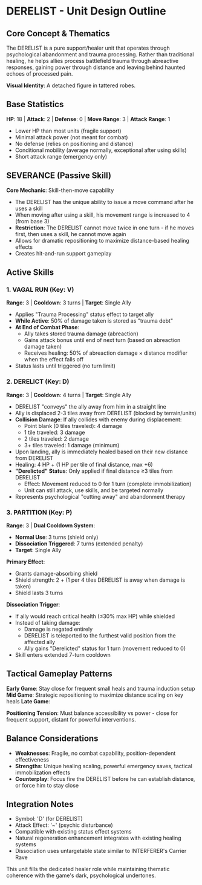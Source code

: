 # DERELIST - Unit Design Outline

## Core Concept & Thematics
The DERELIST is a pure support/healer unit that operates through psychological abandonment and trauma processing. Rather than traditional healing, he helps allies process battlefield trauma through abreactive responses, gaining power through distance and leaving behind haunted echoes of processed pain.

**Visual Identity**: A detached figure in tattered robes.

## Base Statistics
**HP**: 18 | **Attack**: 2 | **Defense**: 0 | **Move Range**: 3 | **Attack Range**: 1
- Lower HP than most units (fragile support)
- Minimal attack power (not meant for combat)
- No defense (relies on positioning and distance)
- Conditional mobility (average normally, exceptional after using skills)
- Short attack range (emergency only)

## SEVERANCE (Passive Skill)
**Core Mechanic**: Skill-then-move capability
- The DERELIST has the unique ability to issue a move command after he uses a skill
- When moving after using a skill, his movement range is increased to 4 (from base 3)
- **Restriction**: The DERELIST cannot move twice in one turn - if he moves first, then uses a skill, he cannot move again
- Allows for dramatic repositioning to maximize distance-based healing effects
- Creates hit-and-run support gameplay

## Active Skills

### 1. VAGAL RUN (Key: V)
**Range**: 3 | **Cooldown**: 3 turns | **Target**: Single Ally
- Applies "Trauma Processing" status effect to target ally
- **While Active**: 50% of damage taken is stored as "trauma debt"
- **At End of Combat Phase**: 
  - Ally takes stored trauma damage (abreaction)
  - Gains attack bonus until end of next turn (based on abreaction damage taken)
  - Receives healing: 50% of abreaction damage × distance modifier when the effect falls off
- Status lasts until triggered (no turn limit)

### 2. DERELICT (Key: D)
**Range**: 3 | **Cooldown**: 4 turns | **Target**: Single Ally
- DERELIST "conveys" the ally away from him in a straight line
- Ally is displaced 2-3 tiles away from DERELIST (blocked by terrain/units)
- **Collision Damage**: If ally collides with enemy during displacement:
  - Point blank (0 tiles traveled): 4 damage
  - 1 tile traveled: 3 damage  
  - 2 tiles traveled: 2 damage
  - 3+ tiles traveled: 1 damage (minimum)
- Upon landing, ally is immediately healed based on their new distance from DERELIST
- Healing: 4 HP + (1 HP per tile of final distance, max +6)
- **"Derelicted" Status**: Only applied if final distance ≥3 tiles from DERELIST
  - Effect: Movement reduced to 0 for 1 turn (complete immobilization)
  - Unit can still attack, use skills, and be targeted normally
- Represents psychological "cutting away" and abandonment therapy

### 3. PARTITION (Key: P)
**Range**: 3 | **Dual Cooldown System**:
- **Normal Use**: 3 turns (shield only)
- **Dissociation Triggered**: 7 turns (extended penalty)
- **Target**: Single Ally

**Primary Effect**: 
- Grants damage-absorbing shield
- Shield strength: 2 + (1 per 4 tiles DERELIST is away when damage is taken)
- Shield lasts 3 turns

**Dissociation Trigger**:
- If ally would reach critical health (≤30% max HP) while shielded
- Instead of taking damage: 
  - Damage is negated entirely
  - DERELIST is teleported to the furthest valid position from the affected ally
  - Ally gains "Derelicted" status for 1 turn (movement reduced to 0)
- Skill enters extended 7-turn cooldown

## Tactical Gameplay Patterns

**Early Game**: Stay close for frequent small heals and trauma induction setup
**Mid Game**: Strategic repositioning to maximize distance scaling on key heals
**Late Game**:

**Positioning Tension**: Must balance accessibility vs power - close for frequent support, distant for powerful interventions.

## Balance Considerations
- **Weaknesses**: Fragile, no combat capability, position-dependent effectiveness
- **Strengths**: Unique healing scaling, powerful emergency saves, tactical immobilization effects
- **Counterplay**: Focus fire the DERELIST before he can establish distance, or force him to stay close

## Integration Notes
- Symbol: 'D' (for DERELIST)
- Attack Effect: '~' (psychic disturbance)
- Compatible with existing status effect systems
- Natural regeneration enhancement integrates with existing healing systems
- Dissociation uses untargetable state similar to INTERFERER's Carrier Rave

This unit fills the dedicated healer role while maintaining thematic coherence with the game's dark, psychological undertones.